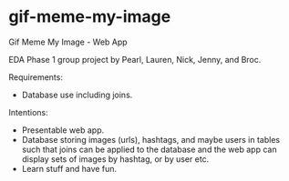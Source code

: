 # gif-meme-my-image

Gif Meme My Image - Web App

EDA Phase 1 group project by Pearl, Lauren, Nick, Jenny, and Broc.

Requirements:

* Database use including joins.

Intentions:

* Presentable web app.
* Database storing images (urls), hashtags, and maybe users in tables such that joins can be applied to the database and the web app can display sets of images by hashtag, or by user etc.
* Learn stuff and have fun.
